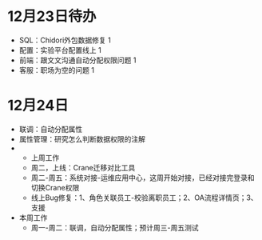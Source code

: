 # 12月23日待办
- SQL：Chidori外包数据修复 1
- 配置：实验平台配置线上 1
- 前端：跟文文沟通自动分配权限问题 1
- 客服：职场为空的问题 1

# 12月24日
- 联调：自动分配属性
- 属性管理：研究怎么判断数据权限的注解
- - 上周工作
  - 周二，上线：Crane迁移对比工具
  - 周二-周五：系统对接-运维应用中心，这周开始对接，已经对接完登录和切换Crane权限
  - 线上Bug修复：1、角色关联员工-校验离职员工；2、OA流程详情页；3、支援
- 本周工作
  - 周一-周二：联调，自动分配属性；预计周三-周五测试